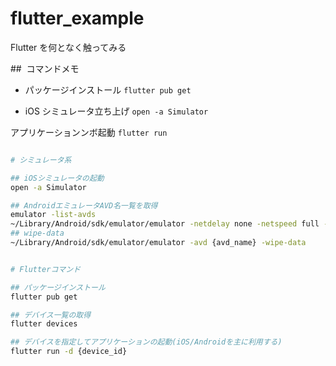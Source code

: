 # flutter_example

Flutter を何となく触ってみる

##  コマンドメモ

- パッケージインストール
  `flutter pub get`

- iOS シミュレータ立ち上げ
  `open -a Simulator`

アプリケーションンボ起動
`flutter run`

```bash

# シミュレータ系

## iOSシミュレータの起動
open -a Simulator

## AndroidエミュレータAVD名一覧を取得
emulator -list-avds
~/Library/Android/sdk/emulator/emulator -netdelay none -netspeed full -avd {avd_name}
## wipe-data
~/Library/Android/sdk/emulator/emulator -avd {avd_name} -wipe-data


# Flutterコマンド

## パッケージインストール
flutter pub get

## デバイス一覧の取得
flutter devices

## デバイスを指定してアプリケーションの起動(iOS/Androidを主に利用する)
flutter run -d {device_id}

```
